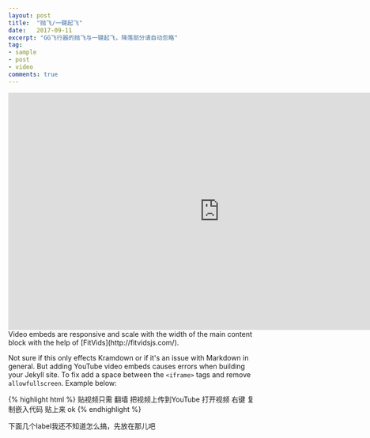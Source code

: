 ```yaml
---
layout: post
title:  "抛飞/一键起飞"
date:   2017-09-11
excerpt: "GG飞行器的抛飞与一键起飞，降落部分请自动忽略"
tag:
- sample
- post
- video
comments: true
---
```


<iframe width="854" height="480" src="https://www.youtube.com/embed/Y8GasuT7-Qs" frameborder="0" allowfullscreen></iframe>
Video embeds are responsive and scale with the width of the main content block with the help of [FitVids](http://fitvidsjs.com/).

Not sure if this only effects Kramdown or if it's an issue with Markdown in general. But adding YouTube video embeds causes errors when building your Jekyll site. To fix add a space between the `<iframe>` tags and remove `allowfullscreen`. Example below:

{% highlight html %}
贴视频只需 翻墙 把视频上传到YouTube 打开视频 右键 复制嵌入代码 贴上来 ok
{% endhighlight %}

下面几个label我还不知道怎么搞，先放在那儿吧
